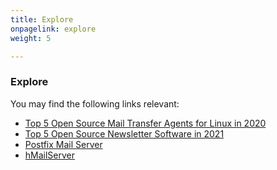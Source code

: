 ```yaml
---
title: Explore
onpagelink: explore
weight: 5

---
```


### **Explore**

You may find the following links relevant:
- [Top 5 Open Source Mail Transfer Agents for Linux in 2020](https://blog.containerize.com/2020/10/02/top-5-open-source-mail-transfer-agents-for-linux-in-2020/)
- [Top 5 Open Source Newsletter Software in 2021](https://blog.containerize.com/2021/04/23/top-5-open-source-newsletter-software-in-2021/)
- [Postfix Mail Server](https://products.containerize.com/transactional-email/postfix/)
- [hMailServer](https://products.containerize.com/transactional-email/hmailserver/)
